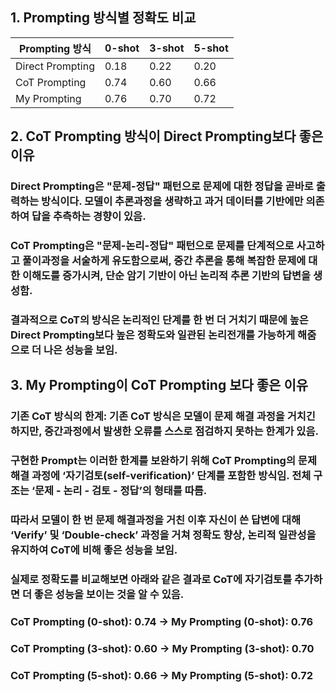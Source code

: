 
## 1. Prompting 방식별 정확도 비교

| Prompting 방식     | 0-shot | 3-shot | 5-shot |
|-------------------|--------|--------|--------|
| Direct Prompting  | 0.18   | 0.22   | 0.20   |
| CoT Prompting     | 0.74   | 0.60   | 0.66   |
| My Prompting      | 0.76   | 0.70   | 0.72   |

## 2. CoT Prompting 방식이 Direct Prompting보다 좋은 이유
### Direct Prompting은 "문제-정답" 패턴으로 문제에 대한 정답을 곧바로 출력하는 방식이다. 모델이 추론과정을 생략하고 과거 데이터를 기반에만 의존하여 답을 추측하는 경향이 있음.
### CoT Prompting은 "문제-논리-정답" 패턴으로 문제를 단계적으로 사고하고 풀이과정을 서술하게 유도함으로써, 중간 추론을 통해 복잡한 문제에 대한 이해도를 증가시켜, 단순 암기 기반이 아닌 논리적 추론 기반의 답변을 생성함.
### 결과적으로 CoT의 방식은 논리적인 단계를 한 번 더 거치기 때문에 높은 Direct Prompting보다 높은 정확도와 일관된 논리전개를 가능하게 해줌으로 더 나은 성능을 보임.


## 3. My Prompting이 CoT Prompting 보다 좋은 이유
### 기존 CoT 방식의 한계: 기존 CoT 방식은 모델이 문제 해결 과정을 거치긴 하지만, 중간과정에서 발생한 오류를 스스로 점검하지 못하는 한계가 있음.
### 구현한 Prompt는 이러한 한계를 보완하기 위해 CoT Prompting의 문제 해결 과정에 ‘자기검토(self-verification)’ 단계를 포함한 방식임. 전체 구조는 ‘문제 - 논리 - 검토 - 정답’의 형태를 따름.
 ### 따라서 모델이 한 번 문제 해결과정을 거친 이후 자신이 쓴 답변에 대해 ‘Verify’ 및 ‘Double-check’ 과정을 거쳐 정확도 향상, 논리적 일관성을 유지하여 CoT에 비해 좋은 성능을 보임.
 ### 실제로 정확도를 비교해보면 아래와 같은 결과로 CoT에 자기검토를 추가하면 더 좋은 성능을 보이는 것을 알 수 있음.
### CoT Prompting (0-shot): 0.74 → My Prompting (0-shot): 0.76
### CoT Prompting (3-shot): 0.60 → My Prompting (3-shot): 0.70
### CoT Prompting (5-shot): 0.66 → My Prompting (5-shot): 0.72




